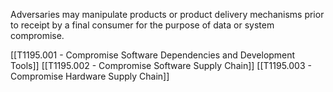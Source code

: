 Adversaries may manipulate products or product delivery mechanisms prior to receipt by a final consumer for the purpose of data or system compromise.

[[T1195.001 - Compromise Software Dependencies and Development Tools]]
[[T1195.002 - Compromise Software Supply Chain]]
[[T1195.003 - Compromise Hardware Supply Chain]]